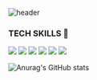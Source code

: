 ![header](https://capsule-render.vercel.app/api?type=wave&color=auto&height=300&section=header&text=ittttori01&fontSize=90)
### TECH SKILLS  👋
<div>
  <img src="https://img.shields.io/badge/JAVASCRIPT-F7DF1E?style=for-the-badge&logo=javascript&logoColor=white">
  <img src="https://img.shields.io/badge/Node.js-339933?style=for-the-badge&logo=Node.js&logoColor=white">
  <img src="https://img.shields.io/badge/Node.js-339933?style=for-the-badge&logo=Node.js&logoColor=white">
  <img src="https://img.shields.io/badge/MySQL-4479A1?style=for-the-badge&logo=MySQL&logoColor=white">
  <img src="https://img.shields.io/badge/Amazon AWS-232F3E?style=for-the-badge&logo=Amazon AWS&logoColor=white">
  <img src="https://img.shields.io/badge/jQuery-0769AD?style=for-the-badge&logo=jQuery&logoColor=white">
  
</div>

![Anurag's GitHub stats](https://github-readme-stats.vercel.app/api?username=ittttori01&count_private=true&theme=dark&show_icons=true)



<!--
**ittttori01/ittttori01** is a ✨ _special_ ✨ repository because its `README.md` (this file) appears on your GitHub profile.

Here are some ideas to get you started:

- 🔭 I’m currently working on ...
- 🌱 I’m currently learning ...
- 👯 I’m looking to collaborate on ...
- 🤔 I’m looking for help with ...
- 💬 Ask me about ...
- 📫 How to reach me: ...
- 😄 Pronouns: ...
- ⚡ Fun fact: ...
-->
